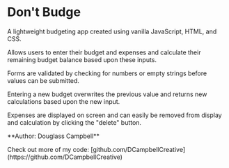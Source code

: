 # Don't Budge

<p>A lightweight budgeting app created using vanilla JavaScript, HTML, and CSS.

Allows users to enter their budget and expenses and calculate their remaining budget balance based upon these inputs.

Forms are validated by checking for numbers or empty strings before values can be submitted.

Entering a new budget overwrites the previous value and returns new calculations based upon the new input.

Expenses are displayed on screen and can easily be removed from display and calculation by clicking the "delete" button.</p>

<p>**Author: Douglass Campbell**</p>

<p>Check out more of my code: [github.com/DCampbellCreative](https://github.com/DCampbellCreative)</p>